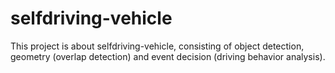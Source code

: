 # selfdriving-vehicle
This project is about selfdriving-vehicle, consisting of object detection, geometry (overlap detection) and event decision (driving behavior analysis).
